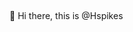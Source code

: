 ## 
👋 Hi there, this is @Hspikes
<!--
**Hspikes/Hspikes** is a ✨ _special_ ✨ repository because its `README.md` (this file) appears on your GitHub profile.

1. Undergraduate in CS, Xi'an Jiaotong University.
2. I'm interested in Algorithm, Computational theory and Math.
3. Used to be an OIer.

📧 How to reach me: huangyanshan@stu.xjtu.edu.cn
